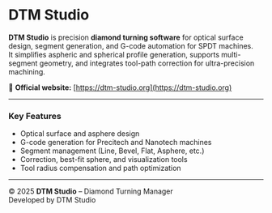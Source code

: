 # DTM Studio

**DTM Studio** is precision **diamond turning software** for optical surface design, segment generation, and G-code automation for SPDT machines.  
It simplifies aspheric and spherical profile generation, supports multi-segment geometry, and integrates tool-path correction for ultra-precision machining.

🔗 **Official website:** [https://dtm-studio.org](https://dtm-studio.org)

---

### Key Features
- Optical surface and asphere design  
- G-code generation for Precitech and Nanotech machines  
- Segment management (Line, Bevel, Flat, Asphere, etc.)  
- Correction, best-fit sphere, and visualization tools  
- Tool radius compensation and path optimization  

---

© 2025 **DTM Studio** – Diamond Turning Manager  
Developed by DTM Studio
